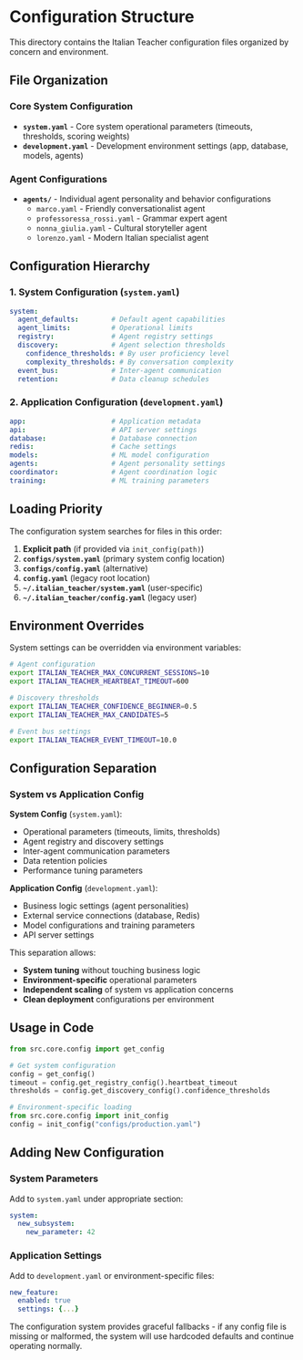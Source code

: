 # Configuration Structure

This directory contains the Italian Teacher configuration files organized by concern and environment.

## File Organization

### Core System Configuration
- **`system.yaml`** - Core system operational parameters (timeouts, thresholds, scoring weights)
- **`development.yaml`** - Development environment settings (app, database, models, agents)

### Agent Configurations  
- **`agents/`** - Individual agent personality and behavior configurations
  - `marco.yaml` - Friendly conversationalist agent
  - `professoressa_rossi.yaml` - Grammar expert agent
  - `nonna_giulia.yaml` - Cultural storyteller agent
  - `lorenzo.yaml` - Modern Italian specialist agent

## Configuration Hierarchy

### 1. System Configuration (`system.yaml`)
```yaml
system:
  agent_defaults:        # Default agent capabilities
  agent_limits:          # Operational limits
  registry:              # Agent registry settings
  discovery:             # Agent selection thresholds
    confidence_thresholds: # By user proficiency level
    complexity_thresholds: # By conversation complexity
  event_bus:             # Inter-agent communication
  retention:             # Data cleanup schedules
```

### 2. Application Configuration (`development.yaml`)
```yaml
app:                     # Application metadata
api:                     # API server settings
database:                # Database connection
redis:                   # Cache settings
models:                  # ML model configuration
agents:                  # Agent personality settings
coordinator:             # Agent coordination logic
training:                # ML training parameters
```

## Loading Priority

The configuration system searches for files in this order:

1. **Explicit path** (if provided via `init_config(path)`)
2. **`configs/system.yaml`** (primary system config location)
3. **`configs/config.yaml`** (alternative)
4. **`config.yaml`** (legacy root location)
5. **`~/.italian_teacher/system.yaml`** (user-specific)
6. **`~/.italian_teacher/config.yaml`** (legacy user)

## Environment Overrides

System settings can be overridden via environment variables:

```bash
# Agent configuration
export ITALIAN_TEACHER_MAX_CONCURRENT_SESSIONS=10
export ITALIAN_TEACHER_HEARTBEAT_TIMEOUT=600

# Discovery thresholds
export ITALIAN_TEACHER_CONFIDENCE_BEGINNER=0.5
export ITALIAN_TEACHER_MAX_CANDIDATES=5

# Event bus settings
export ITALIAN_TEACHER_EVENT_TIMEOUT=10.0
```

## Configuration Separation

### System vs Application Config

**System Config** (`system.yaml`):
- Operational parameters (timeouts, limits, thresholds)
- Agent registry and discovery settings
- Inter-agent communication parameters
- Data retention policies
- Performance tuning parameters

**Application Config** (`development.yaml`):
- Business logic settings (agent personalities)
- External service connections (database, Redis)
- Model configurations and training parameters
- API server settings

This separation allows:
- **System tuning** without touching business logic
- **Environment-specific** operational parameters
- **Independent scaling** of system vs application concerns
- **Clean deployment** configurations per environment

## Usage in Code

```python
from src.core.config import get_config

# Get system configuration
config = get_config()
timeout = config.get_registry_config().heartbeat_timeout
thresholds = config.get_discovery_config().confidence_thresholds

# Environment-specific loading
from src.core.config import init_config
config = init_config("configs/production.yaml")
```

## Adding New Configuration

### System Parameters
Add to `system.yaml` under appropriate section:
```yaml
system:
  new_subsystem:
    new_parameter: 42
```

### Application Settings  
Add to `development.yaml` or environment-specific files:
```yaml
new_feature:
  enabled: true
  settings: {...}
```

The configuration system provides graceful fallbacks - if any config file is missing or malformed, the system will use hardcoded defaults and continue operating normally.